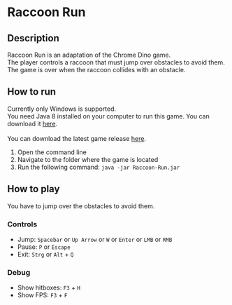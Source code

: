 # Raccoon Run

## Description
Raccoon Run is an adaptation of the Chrome Dino game. <br> 
The player controls a raccoon that must jump over obstacles to avoid them. <br> 
The game is over when the raccoon collides with an obstacle.


## How to run

Currently only Windows is supported. <br>
You need Java 8 installed on your computer to run this game.
You can download it [here](https://www.java.com/de/download/manual.jsp).
<br> <br>
You can download the latest game release [here](https://github.com/MCmoderSD/Raccoon-Run/releases/latest).
<br>

1. Open the command line
2. Navigate to the folder where the game is located
3. Run the following command: `java -jar Raccoon-Run.jar`


## How to play
You have to jump over the obstacles to avoid them. <br>

### Controls
- Jump: `Spacebar` or `Up Arrow` or `W` or `Enter` or `LMB` or `RMB`
- Pause: `P` or `Escape`
- Exit: `Strg` or `Alt` + `Q`

### Debug
- Show hitboxes: `F3` + `H`
- Show FPS: `F3` + `F`